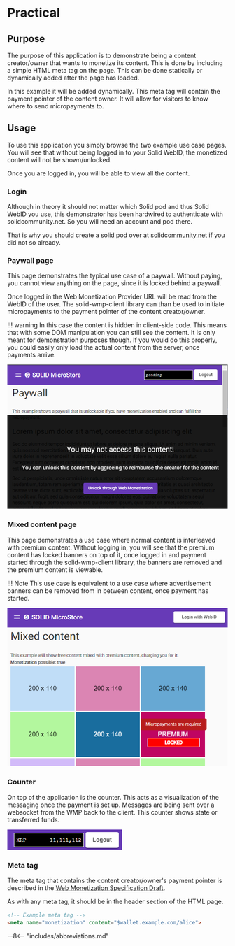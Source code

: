 # Practical


## Purpose

The purpose of this application is to demonstrate being a content creator/owner that wants to monetize its content. This is done by including a simple HTML meta tag on the page. This can be done statically or dynamically added after the page has loaded.

In this example it will be added dynamically. This meta tag will contain the payment pointer of the content owner. It will allow for visitors to know where to send micropayments to.

## Usage

To use this application you simply browse the two example use case pages. You will see that without being logged in to your Solid WebID, the monetized content will not be shown/unlocked.

Once you are logged in, you will be able to view all the content.

### Login

Although in theory it should not matter which Solid pod and thus Solid WebID you use, this demonstrator has been hardwired to authenticate with solidcommunity.net. So you will need an account and pod there. 

That is why you should create a solid pod over at [solidcommunity.net](https://solidcommunity.net/register) if you did not so already. 

### Paywall page


This page demonstrates the typical use case of a paywall. Without paying, you cannot view anything on the page, since it is locked behind a paywall. 

Once logged in the Web Monetization Provider URL will be read from the WebID of the user. The solid-wmp-client library can than be used to initiate micropayments to the payment pointer of the content creator/owner.


!!! warning
    In this case the content is hidden in client-side code. This means that with some DOM manipulation you can still see the content. It is only meant for demonstration purposes though. If you would do this properly, you could easily only load the actual content from the server, once payments arrive.

![](/assets/img/microstore_paywall.png)

### Mixed content page

This page demonstrates a use case where normal content is interleaved with premium content. Without logging in, you will see that the premium content has locked banners on top of it, once logged in and payment started through the solid-wmp-client library, the banners are removed and the premium content is viewable.

!!! Note
    This use case is equivalent to a use case where advertisement banners can be removed from in between content, once payment has started.

![](/assets/img/microstore_mixed.png)

### Counter

On top of the application is the counter. This acts as a visualization of the messaging once the payment is set up. Messages are being sent over a websocket from the WMP back to the client. This counter shows state or transferred funds.

![](/assets/img/counter.png)

### Meta tag

The meta tag that contains the content creator/owner's payment pointer is described in the [Web Monetization Specification Draft](https://webmonetization.org/specification.html#meta-tags-set).

As with any meta tag, it should be in the header section of the HTML page.

```html
<!-- Example meta tag -->
<meta name="monetization" content="$wallet.example.com/alice">
```



--8<-- "includes/abbreviations.md"